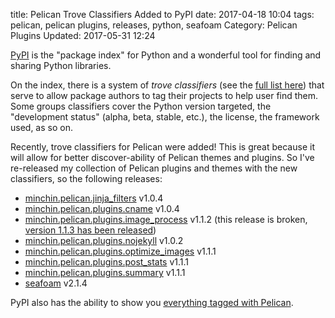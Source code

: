 title: Pelican Trove Classifiers Added to PyPI
date: 2017-04-18 10:04
tags: pelican, pelican plugins, releases, python, seafoam
Category: Pelican Plugins
Updated: 2017-05-31 12:24

[PyPI](https://pypi.python.org/pypi) is the "package index" for Python and a
wonderful tool for finding and sharing Python libraries.

On the index, there is a system of *trove classifiers* (see the [full list
here](https://pypi.python.org/pypi?%3Aaction=list_classifiers)) that serve to
allow package authors to tag their projects to help user find them. Some groups
classifiers cover the Python version targeted, the "development status" (alpha,
beta, stable, etc.), the license, the framework used, as so on.

Recently, trove classifiers for Pelican were added! This is great because it
will allow for better discover-ability of Pelican themes and plugins. So I've
re-released my collection of Pelican plugins and themes with the new
classifiers, so the following releases:

- [minchin.pelican.jinja_filters](https://github.com/MinchinWeb/minchin.pelican.jinja_filters) v1.0.4
- [minchin.pelican.plugins.cname](https://github.com/MinchinWeb/minchin.pelican.plugins.cname) v1.0.4
- [minchin.pelican.plugins.image_process](https://github.com/MinchinWeb/minchin.pelican.plugins.image_process) v1.1.2 (this release is broken, [version 1.1.3 has been released]({filename}20170527-image-processing-for-pelican-113-released.md))
- [minchin.pelican.plugins.nojekyll](https://github.com/MinchinWeb/minchin.pelican.plugins.nojekyll) v1.0.2
- [minchin.pelican.plugins.optimize_images](https://github.com/MinchinWeb/minchin.pelican.plugins.optimize_images) v1.1.1
- [minchin.pelican.plugins.post_stats](https://github.com/MinchinWeb/minchin.pelican.plugins.post_stats) v1.1.1
- [minchin.pelican.plugins.summary](https://github.com/MinchinWeb/minchin.pelican.plugins.summary) v1.1.1
- [seafoam](https://github.com/MinchinWeb/seafoam) v2.1.4

PyPI also has the ability to show you [everything tagged with
Pelican](https://pypi.python.org/pypi?:action=browse&c=635).
